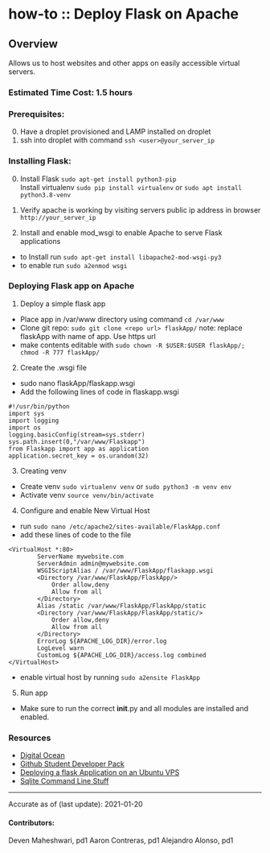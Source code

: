 # how-to :: Deploy Flask on Apache

## Overview
Allows us to host websites and other apps on easily accessible virtual servers.

### Estimated Time Cost: 1.5 hours

### Prerequisites:
0. Have a droplet provisioned and LAMP installed on droplet
1. ssh into droplet with command `ssh <user>@your_server_ip`

### Installing Flask:

0. Install Flask `sudo apt-get install python3-pip`  
   Install virtualenv `sudo pip install virtualenv` or `sudo apt install python3.8-venv`

1. Verify apache is working by visiting servers public ip address in browser `http://your_server_ip`

2. Install and enable mod_wsgi to enable Apache to serve Flask applications
- to Install run `sudo apt-get install libapache2-mod-wsgi-py3`  
- to enable run `sudo a2enmod wsgi`


### Deploying Flask app on Apache

1. Deploy a simple flask app
- Place app in /var/www directory using command `cd /var/www`
- Clone git repo: `sudo git clone <repo url> flaskApp/` note: replace flaskApp with name of app. Use https url
- make contents editable with `sudo chown -R $USER:$USER flaskApp/; chmod -R 777 flaskApp/`

2. Create the .wsgi file
- sudo nano flaskApp/flaskapp.wsgi
- Add the following lines of code in flaskapp.wsgi

```
#!/usr/bin/python
import sys
import logging
import os
logging.basicConfig(stream=sys.stderr)
sys.path.insert(0,"/var/www/Flaskapp")
from Flaskapp import app as application
application.secret_key = os.urandom(32)
```

3. Creating venv
- Create venv `sudo virtualenv venv` or `sudo python3 -m venv env`
- Activate venv `source venv/bin/activate` 

4. Configure and enable New Virtual Host
- run `sudo nano /etc/apache2/sites-available/FlaskApp.conf`
- add these lines of code to the file

```
<VirtualHost *:80>
		ServerName mywebsite.com
		ServerAdmin admin@mywebsite.com
		WSGIScriptAlias / /var/www/FlaskApp/flaskapp.wsgi
		<Directory /var/www/FlaskApp/FlaskApp/>
			Order allow,deny
			Allow from all
		</Directory>
		Alias /static /var/www/FlaskApp/FlaskApp/static
		<Directory /var/www/FlaskApp/FlaskApp/static/>
			Order allow,deny
			Allow from all
		</Directory>
		ErrorLog ${APACHE_LOG_DIR}/error.log
		LogLevel warn
		CustomLog ${APACHE_LOG_DIR}/access.log combined
</VirtualHost>
```

- enable virtual host by running `sudo a2ensite FlaskApp`

5. Run app
- Make sure to run the correct __init__.py and all modules are installed and enabled. 

### Resources
* [Digital Ocean](https://www.digitalocean.com/)
* [Github Student Developer Pack](https://education.github.com/pack)
* [Deploying a flask Application on an Ubuntu VPS](https://www.digitalocean.com/community/tutorials/how-to-deploy-a-flask-application-on-an-ubuntu-vps)
* [Sqlite Command Line Stuff](https://sqlite.org/cli.html)



---

Accurate as of (last update): 2021-01-20

#### Contributors:
Deven Maheshwari, pd1
Aaron Contreras, pd1
Alejandro Alonso, pd1
